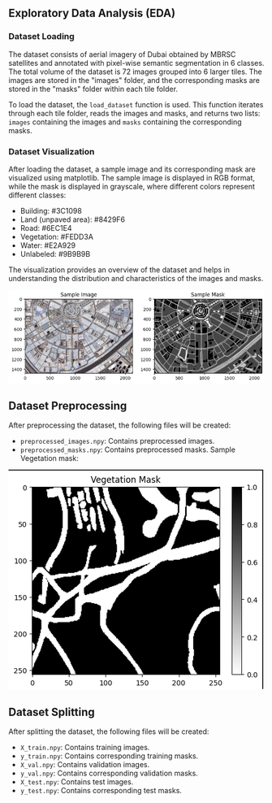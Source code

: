 ## Exploratory Data Analysis (EDA)

### Dataset Loading

The dataset consists of aerial imagery of Dubai obtained by MBRSC satellites and annotated with pixel-wise semantic segmentation in 6 classes. The total volume of the dataset is 72 images grouped into 6 larger tiles. The images are stored in the "images" folder, and the corresponding masks are stored in the "masks" folder within each tile folder.

To load the dataset, the `load_dataset` function is used. This function iterates through each tile folder, reads the images and masks, and returns two lists: `images` containing the images and `masks` containing the corresponding masks.

### Dataset Visualization

After loading the dataset, a sample image and its corresponding mask are visualized using matplotlib. The sample image is displayed in RGB format, while the mask is displayed in grayscale, where different colors represent different classes:

- Building: #3C1098
- Land (unpaved area): #8429F6
- Road: #6EC1E4
- Vegetation: #FEDD3A
- Water: #E2A929
- Unlabeled: #9B9B9B

The visualization provides an overview of the dataset and helps in understanding the distribution and characteristics of the images and masks.

![Example Image](from_eda.png)

## Dataset Preprocessing

After preprocessing the dataset, the following files will be created:

- `preprocessed_images.npy`: Contains preprocessed images.
- `preprocessed_masks.npy`: Contains preprocessed masks.
Sample Vegetation mask:

![Example Image](veg_mask.png)

## Dataset Splitting

After splitting the dataset, the following files will be created:

- `X_train.npy`: Contains training images.
- `y_train.npy`: Contains corresponding training masks.
- `X_val.npy`: Contains validation images.
- `y_val.npy`: Contains corresponding validation masks.
- `X_test.npy`: Contains test images.
- `y_test.npy`: Contains corresponding test masks.

